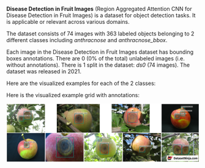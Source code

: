 **Disease Detection in Fruit Images** (Region Aggregated Attention CNN for Disease Detection in Fruit Images) is a dataset for object detection tasks. It is applicable or relevant across various domains.

The dataset consists of 74 images with 363 labeled objects belonging to 2 different classes including *anthracnose* and *anthracnose_bbox*.

Each image in the Disease Detection in Fruit Images dataset has bounding boxes annotations. There are 0 (0% of the total) unlabeled images (i.e. without annotations). There is 1 split in the dataset: *ds0* (74 images). The dataset was released in 2021.

Here are the visualized examples for each of the 2 classes:



Here is the visualized example grid with annotations:

<img src="https://github.com/dataset-ninja/disease-detection-in-fruit-images/raw/main/visualizations/horizontal_grid.png">
